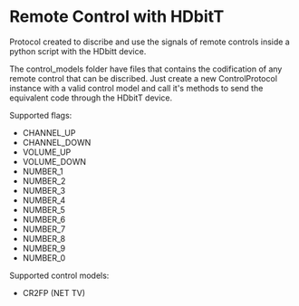 # Remote Control with HDbitT

Protocol created to discribe and use the signals of remote controls
inside a python script with the HDbitt device. 

The control_models folder have files that contains the codification of any
remote control that can be discribed. Just create a new ControlProtocol instance
with a valid control model and call it's methods to send the equivalent code
through the HDbitT device.

Supported flags:

* CHANNEL_UP
* CHANNEL_DOWN
* VOLUME_UP
* VOLUME_DOWN
* NUMBER_1
* NUMBER_2
* NUMBER_3
* NUMBER_4
* NUMBER_5
* NUMBER_6
* NUMBER_7
* NUMBER_8
* NUMBER_9
* NUMBER_0

Supported control models:

* CR2FP (NET TV)
